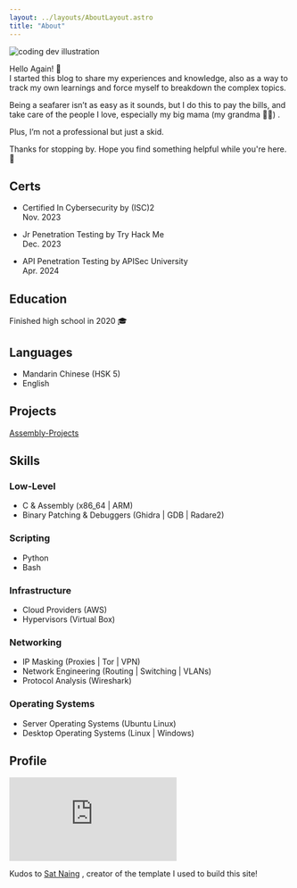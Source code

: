 ```yaml
---
layout: ../layouts/AboutLayout.astro
title: "About"
---
```

<div>
  <img src="/dev.png" class="sm:w-1/2 mx-auto" alt="coding dev illustration">
</div>

Hello Again! 👋  
I started this blog to share my experiences and knowledge, also as a way to track my own learnings and force myself to breakdown the complex topics.  
  
Being a seafarer isn’t as easy as it sounds, but I do this to pay the bills, and take care of the people I love, especially my big mama (my grandma 👵🏼) .  
  
Plus, I’m not a professional but just a skid.  
  
Thanks for stopping by. Hope you find something helpful while you're here. 🤗  
  
## Certs

- Certified In Cybersecurity by (ISC)2  
Nov. 2023  
  
- Jr Penetration Testing by Try Hack Me  
Dec. 2023  
  
- API Penetration Testing by APISec University  
Apr. 2024  
  
## Education

Finished high school in 2020 🎓  
  
## Languages

- Mandarin Chinese (HSK 5)
- English
  
## Projects
  
[Assembly-Projects](https://github.com/leolwin999/Assembly-Projects)
  
## Skills

### Low-Level

- C & Assembly (x86_64 | ARM)
- Binary Patching & Debuggers (Ghidra | GDB | Radare2)

### Scripting

- Python
- Bash

### Infrastructure

- Cloud Providers (AWS)
- Hypervisors (Virtual Box)

### Networking

- IP Masking (Proxies | Tor | VPN)
- Network Engineering (Routing | Switching | VLANs)
- Protocol Analysis (Wireshark)

### Operating Systems

- Server Operating Systems (Ubuntu Linux)
- Desktop Operating Systems (Linux | Windows)

## Profile

<iframe src="https://tryhackme.com/api/v2/badges/public-profile?userPublicId=2324754" style='border:none;'></iframe> 
  
  
  
  
 
  
  
  
Kudos to [Sat Naing](https://satnaing.dev/) , creator of the template I used to build this site!
